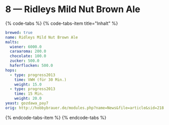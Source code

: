 # 8 — Ridleys Mild Nut Brown Ale

{% code-tabs %}
{% code-tabs-item title="Inhalt" %}
```yaml
brewed: true
name: Ridleys Mild Nut Brown Ale
malts:
  wiener: 6000.0
  caraaroma: 200.0
  chocolate: 100.0
  zucker: 500.0
  haferflocken: 500.0
hops:
  - type: progress2013
    time: VWH (für 30 Min.)
    weight: 15.0
  - type: progress2013
    time: 15 Min.
    weight: 20.0
yeast: gozdawa_pay7
orig: http://hobbybrauer.de/modules.php?name=News&file=article&sid=218
```
{% endcode-tabs-item %}
{% endcode-tabs %}

